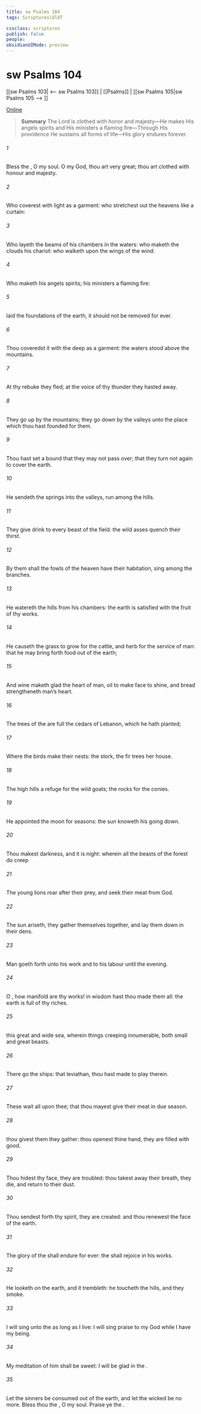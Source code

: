 ```yaml
---
title: sw Psalms 104
tags: Scriptures\OldT

cssclass: scriptures
publish: false
people:
obsidianUIMode: preview
---
```


# sw Psalms 104
[[sw Psalms 103| <-- sw Psalms 103]] | [[Psalms]] | [[sw Psalms 105|sw Psalms 105 --> ]]

[Online](https://churchofjesuschrist.org/study/scriptures/ot/ps/104?lang=eng)

> __Summary__
The Lord is clothed with honor and majesty—He makes His angels spirits and His ministers a flaming fire—Through His providence He sustains all forms of life—His glory endures forever.

###### 1 
Bless the , O my soul. O  my God, thou art very great; thou art clothed with honour and majesty.

###### 2 
Who coverest  with light as  a garment: who stretchest out the heavens like a curtain:

###### 3 
Who layeth the beams of his chambers in the waters: who maketh the clouds his chariot: who walketh upon the wings of the wind:

###### 4 
Who maketh his angels spirits; his ministers a flaming fire:

###### 5 
 laid the foundations of the earth,  it should not be removed for ever.

###### 6 
Thou coveredst it with the deep as  a garment: the waters stood above the mountains.

###### 7 
At thy rebuke they fled; at the voice of thy thunder they hasted away.

###### 8 
They go up by the mountains; they go down by the valleys unto the place which thou hast founded for them.

###### 9 
Thou hast set a bound that they may not pass over; that they turn not again to cover the earth.

###### 10 
He sendeth the springs into the valleys,  run among the hills.

###### 11 
They give drink to every beast of the field: the wild asses quench their thirst.

###### 12 
By them shall the fowls of the heaven have their habitation,  sing among the branches.

###### 13 
He watereth the hills from his chambers: the earth is satisfied with the fruit of thy works.

###### 14 
He causeth the grass to grow for the cattle, and herb for the service of man: that he may bring forth food out of the earth;

###### 15 
And wine  maketh glad the heart of man,  oil to make  face to shine, and bread  strengtheneth man’s heart.

###### 16 
The trees of the  are full  the cedars of Lebanon, which he hath planted;

###### 17 
Where the birds make their nests:  the stork, the fir trees  her house.

###### 18 
The high hills  a refuge for the wild goats;  the rocks for the conies.

###### 19 
He appointed the moon for seasons: the sun knoweth his going down.

###### 20 
Thou makest darkness, and it is night: wherein all the beasts of the forest do creep 

###### 21 
The young lions roar after their prey, and seek their meat from God.

###### 22 
The sun ariseth, they gather themselves together, and lay them down in their dens.

###### 23 
Man goeth forth unto his work and to his labour until the evening.

###### 24 
O , how manifold are thy works! in wisdom hast thou made them all: the earth is full of thy riches.

###### 25 
 this great and wide sea, wherein  things creeping innumerable, both small and great beasts.

###### 26 
There go the ships:  that leviathan,  thou hast made to play therein.

###### 27 
These wait all upon thee; that thou mayest give  their meat in due season.

###### 28 
 thou givest them they gather: thou openest thine hand, they are filled with good.

###### 29 
Thou hidest thy face, they are troubled: thou takest away their breath, they die, and return to their dust.

###### 30 
Thou sendest forth thy spirit, they are created: and thou renewest the face of the earth.

###### 31 
The glory of the  shall endure for ever: the  shall rejoice in his works.

###### 32 
He looketh on the earth, and it trembleth: he toucheth the hills, and they smoke.

###### 33 
I will sing unto the  as long as I live: I will sing praise to my God while I have my being.

###### 34 
My meditation of him shall be sweet: I will be glad in the .

###### 35 
Let the sinners be consumed out of the earth, and let the wicked be no more. Bless thou the , O my soul. Praise ye the .

